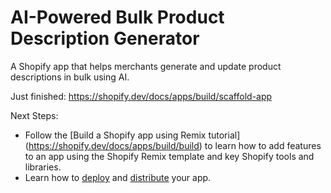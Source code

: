 # AI-Powered Bulk Product Description Generator

A Shopify app that helps merchants generate and update product descriptions in bulk using AI.

Just finished: https://shopify.dev/docs/apps/build/scaffold-app

Next Steps: 

- Follow the [Build a Shopify app using Remix tutorial] (https://shopify.dev/docs/apps/build/build) to learn how to add features to an app using the Shopify Remix template and key Shopify tools and libraries.
- Learn how to [deploy](https://shopify.dev/docs/apps/launch/deployment) and [distribute](https://shopify.dev/docs/apps/launch/distribution) your app.